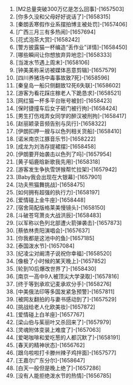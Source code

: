 
1. [M2总量突破300万亿是怎么回事]-[1657503]
1. [你多久没和父母好好说话了]-[1658315]
1. [秦朗丢寒假作业系摆拍博主被处罚]-[1657406]
1. [广西三月三有多热闹]-[1657694]
1. [花式泡茶大赏]-[1658242]
1. [警方披露猫一杯编造“丢作业”详情]-[1658450]
1. [哪些瞬间让你想放弃异地恋]-[1658333]
1. [当泼水节遇上周末]-[1658106]
1. [钟美美称采访被媒体恶意剪辑]-[1657579]
1. [四川养猪场中毒事故致7死]-[1658596]
1. [秦皇岛一船只侧翻致12死6失联]-[1658602]
1. [游客为看花踩庄稼老人下跪恳求]-[1658521]
1. [网红猫一杯多平台账号被封]-[1658423]
1. [保时捷撞车后女子砸门被行拘]-[1658424]
1. [男生打伤戏弄女同学的醉汉被刑拘]-[1658417]
1. [赵丽颖录音频告别与凤行]-[1658322]
1. [伊朗扣押一艘与以色列相关货船]-[1658410]
1. [诺米南京江豚音乐节]-[1658222]
1. [成龙为刘浩存提裙摆]-[1658458]
1. [伊朗要开始袭击以色列了吗]-[1657954]
1. [黄子韬鹿晗新歌我先用]-[1658318]
1. [游客发生争执雪饼猴帮忙拉架]-[1657942]
1. [Baby我会出现在大银幕]-[1657901]
1. [功夫熊猫舞挑战]-[1658475]
1. [如何拥有超强的执行力]-[1658197]
1. [爱情碰上金牛座]-[1658448]
1. [宿舍简配版格莱美慢镜头]-[1658150]
1. [斗破苍穹萧炎大战洪辰]-[1658483]
1. [以军称以色列北部遭火箭弹袭击]-[1657873]
1. [蔡依林贵阳演唱会]-[1657637]
1. [你我都是这池中的鱼]-[1657185]
1. [泰国泼水节]-[1657084]
1. [纪凌尘对阚清子说祝你幸福]-[1658520]
1. [像极了小时候的某天晚上]-[1657852]
1. [轮到10后爆改世界了]-[1658430]
1. [南京一高中9人被顶尖大学录取]-[1657816]
1. [终于等到承欢记麦承欢分手]-[1658276]
1. [中美俄法印等多国发紧急预警]-[1657811]
1. [被网友翻拍的与妻书感动到了]-[1657529]
1. [挑战给老人化欧美妆]-[1657872]
1. [爱情碰上白羊座]-[1657767]
1. [梁山伯与茱丽叶又杀回来了]-[1657979]
1. [灵魂附体变装上难度了]-[1657063]
1. [爱喝咖啡和爱吃葱的人都沉默了]-[1658191]
1. [春天的精神状态]-[1656762]
1. [跟乌啦啦打卡滕州辣子鸡拌面]-[1657577]
1. [王嘉尔广东分尔]-[1658647]
1. [白天一般但是晚上绝了]-[1657286]
1. [没有人能拒绝泼水节的热情]-[1656785]